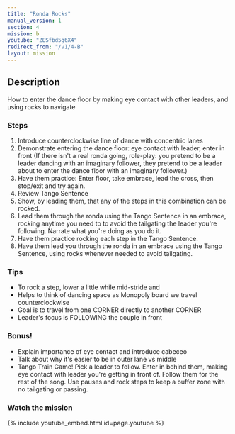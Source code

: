 ```yaml
---
title: "Ronda Rocks"
manual_version: 1
section: 4
mission: b
youtube: "ZESfbd5g6X4"
redirect_from: "/v1/4-B"
layout: mission
---
```




## Description

How to enter the dance floor by making eye contact with other leaders, and using rocks to navigate

### Steps

1. Introduce counterclockwise line of dance with concentric lanes
2. Demonstrate entering the dance floor: eye contact with leader, enter in front
(If there isn't a real ronda going, role-play: you pretend to be a leader dancing with an imaginary follower, they pretend to be a leader about to enter the dance floor with an imaginary follower.)
3. Have them practice: Enter floor, take embrace, lead the cross, then stop/exit and try again. 
4. Review Tango Sentence
5. Show, by leading them, that any of the steps in this combination can be rocked. 
6. Lead them through the ronda using the Tango Sentence in an embrace, rocking anytime you need to to avoid the tailgating the leader you're following. Narrate what you're doing as you do it. 
7. Have them practice rocking each step in the Tango Sentence. 
8. Have them lead you through the ronda in an embrace using the Tango Sentence, using rocks whenever needed to avoid tailgating.  

### Tips

* To rock a step, lower a little while mid-stride and 
* Helps to think of dancing space as Monopoly board we travel counterclockwise
* Goal is to travel from one CORNER directly to another CORNER
* Leader's focus is FOLLOWING the couple in front

### Bonus! 

* Explain importance of eye contact and introduce cabeceo
* Talk about why it's easier to be in outer lane vs middle 
* Tango Train Game! Pick a leader to follow. Enter in behind them, making eye contact with leader you're getting in front of. Follow them for the rest of the song. Use pauses and rock steps to keep a buffer zone with no tailgating or passing. 

### Watch the mission

{% include youtube_embed.html id=page.youtube %}


